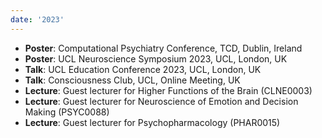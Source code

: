 ```yaml
---
date: '2023'
---
```


- **Poster**: Computational Psychiatry Conference, TCD, Dublin, Ireland
- **Poster**: UCL Neuroscience Symposium 2023, UCL, London, UK
- **Talk**: UCL Education Conference 2023, UCL, London, UK
- **Talk**: Consciousness Club, UCL, Online Meeting, UK
- **Lecture**: Guest lecturer for Higher Functions of the Brain (CLNE0003)
- **Lecture**: Guest lecturer for Neuroscience of Emotion and Decision Making (PSYC0088)
- **Lecture**: Guest lecturer for Psychopharmacology (PHAR0015)
